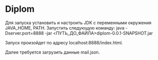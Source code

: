 # Diplom

Для запуска установить и настроить JDK с переменными окружения JAVA_HOME, PATH.
Запустить следующую команду:
java -Dserver.port=8888 -jar <ПУТЬ_ДО_ФАЙЛА>diplom-0.0.1-SNAPSHOT.jar

Запуск произойдет по адресу localhost:8888/index.html.

Далее требуется загрузить данные mail.json.

